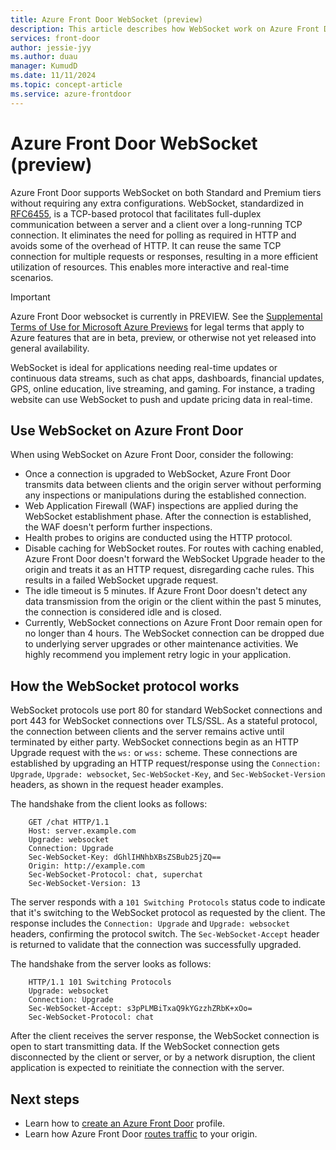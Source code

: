 ```yaml
---
title: Azure Front Door WebSocket (preview)
description: This article describes how WebSocket work on Azure Front Door for real-time bidirectional communication between a server and client over a long running TCP connection.
services: front-door
author: jessie-jyy
ms.author: duau
manager: KumudD
ms.date: 11/11/2024
ms.topic: concept-article
ms.service: azure-frontdoor
---
```


# Azure Front Door WebSocket (preview)

Azure Front Door supports WebSocket on both Standard and Premium tiers without requiring any extra configurations. WebSocket, standardized in [RFC6455](https://tools.ietf.org/html/rfc6455), is a TCP-based protocol that facilitates full-duplex communication between a server and a client over a long-running TCP connection. It eliminates the need for polling as required in HTTP and avoids some of the overhead of HTTP. It can reuse the same TCP connection for multiple requests or responses, resulting in a more efficient utilization of resources. This enables more interactive and real-time scenarios.

> [!IMPORTANT]
> Azure Front Door websocket is currently in PREVIEW.
> See the [Supplemental Terms of Use for Microsoft Azure Previews](https://azure.microsoft.com/support/legal/preview-supplemental-terms/) for legal terms that apply to Azure features that are in beta, preview, or otherwise not yet released into general availability.

WebSocket is ideal for applications needing real-time updates or continuous data streams, such as chat apps, dashboards, financial updates, GPS, online education, live streaming, and gaming. For instance, a trading website can use WebSocket to push and update pricing data in real-time.

## Use WebSocket on Azure Front Door

When using WebSocket on Azure Front Door, consider the following:

- Once a connection is upgraded to WebSocket, Azure Front Door transmits data between clients and the origin server without performing any inspections or manipulations during the established connection.
- Web Application Firewall (WAF) inspections are applied during the WebSocket establishment phase. After the connection is established, the WAF doesn't perform further inspections.
- Health probes to origins are conducted using the HTTP protocol.
- Disable caching for WebSocket routes. For routes with caching enabled, Azure Front Door doesn't forward the WebSocket Upgrade header to the origin and treats it as an HTTP request, disregarding cache rules. This results in a failed WebSocket upgrade request.
- The idle timeout is 5 minutes. If Azure Front Door doesn't detect any data transmission from the origin or the client within the past 5 minutes, the connection is considered idle and is closed.
- Currently, WebSocket connections on Azure Front Door remain open for no longer than 4 hours. The WebSocket connection can be dropped due to underlying server upgrades or other maintenance activities. We highly recommend you implement retry logic in your application.

## How the WebSocket protocol works

WebSocket protocols use port 80 for standard WebSocket connections and port 443 for WebSocket connections over TLS/SSL. As a stateful protocol, the connection between clients and the server remains active until terminated by either party. WebSocket connections begin as an HTTP Upgrade request with the `ws:` or `wss:` scheme. These connections are established by upgrading an HTTP request/response using the `Connection: Upgrade`, `Upgrade: websocket`, `Sec-WebSocket-Key`, and `Sec-WebSocket-Version` headers, as shown in the request header examples.

The handshake from the client looks as follows:

```
    GET /chat HTTP/1.1
    Host: server.example.com
    Upgrade: websocket
    Connection: Upgrade
    Sec-WebSocket-Key: dGhlIHNhbXBsZSBub25jZQ==
    Origin: http://example.com
    Sec-WebSocket-Protocol: chat, superchat
    Sec-WebSocket-Version: 13
```

The server responds with a `101 Switching Protocols` status code to indicate that it's switching to the WebSocket protocol as requested by the client. The response includes the `Connection: Upgrade` and `Upgrade: websocket` headers, confirming the protocol switch. The `Sec-WebSocket-Accept` header is returned to validate that the connection was successfully upgraded.

The handshake from the server looks as follows:

```
    HTTP/1.1 101 Switching Protocols
    Upgrade: websocket
    Connection: Upgrade
    Sec-WebSocket-Accept: s3pPLMBiTxaQ9kYGzzhZRbK+xOo=
    Sec-WebSocket-Protocol: chat
```

After the client receives the server response, the WebSocket connection is open to start transmitting data. If the WebSocket connection gets disconnected by the client or server, or by a network disruption, the client application is expected to reinitiate the connection with the server.

## Next steps

- Learn how to [create an Azure Front Door](../create-front-door-portal.md) profile.
- Learn how Azure Front Door [routes traffic](../front-door-routing-architecture.md) to your origin. 
